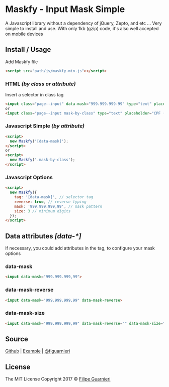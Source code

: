 # Maskfy - Input Mask Simple
A Javascript library without a dependency of jQuery, Zepto, and etc ... Very simple to install and use. With only 1kb (gzip) code, it's also well accepted on mobile devices
## Install / Usage
Add Maskfy file
```html
<script src="path/js/maskfy.min.js"></script>
```
### HTML _(by class or attribute)_
Insert a selector in class tag
```html
<input class="page--input" data-mask="999.999.999-99" type="text" placeholder="CPF (Ex.: 999.999.999-99)">
or
<input class="page--input mask-by-class" type="text" placeholder="CPF (Ex.: 999.999.999-99)">
```
### Javascript Simple _(by attribute)_
```html
<script>
  new Maskfy('[data-mask]');
</script>
or
<script>
  new Maskfy('.mask-by-class');
</script>
```
### Javascript Options
```html
<script>
  new Maskfy({
    tag: '[data-mask]', // selector tag
    reverse: true, // reverse typing
    mask: '999.999.999,99', // mask pattern
    size: 3 // minimum digits
  });
</script>
```
## Data attributes _[data-*]_
If necessary, you could add attributes in the tag, to configure your mask options

### data-mask
```html
<input data-mask="999.999.999,99">
```
### data-mask-reverse
```html
<input data-mask="999.999.999,99" data-mask-reverse>
```
### data-mask-size
```html
<input data-mask="999.999.999,99" data-mask-reverse="" data-mask-size="3">
```

## Source
[Github](https://github.com/figuarnieri/maskfy) | [Example](https://figuarnieri.github.io/maskfy/) | [@figuarnieri](https://twitter.com/figuarnieri)

## License
The MIT License
Copyright 2017 © [Filipe Guarnieri](https://figuarnieri.github.io/)
